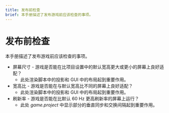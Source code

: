 ```yaml
---
title: 发布前检查
brief: 本手册描述了发布游戏前应该检查的事项。
---
```


# 发布前检查

本手册描述了发布游戏前应该检查的事项。

* 屏幕尺寸 - 游戏是否能在比项目设置中的默认宽高更大或更小的屏幕上良好适配？
  * 此处渲染脚本中的投影和 GUI 中的布局起到重要作用。
* 宽高比 - 游戏是否能在与默认宽高比不同的屏幕上良好适配？
  * 此处渲染脚本中的投影和 GUI 中的布局起到重要作用。
* 刷新率 - 游戏是否能在比默认 60 Hz 更高刷新率的屏幕上运行？
  * 此处 *game.project* 中显示部分的垂直同步和交换间隔起到重要作用。


